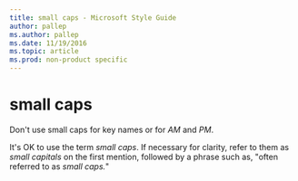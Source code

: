 ```yaml
---
title: small caps - Microsoft Style Guide
author: pallep
ms.author: pallep
ms.date: 11/19/2016
ms.topic: article
ms.prod: non-product specific
---
```


# small caps

Don't use small caps for key names or for *AM* and *PM*. 

It's OK to use the term *small caps*. If necessary for clarity, refer to them as *small capitals* on the first mention, followed by a phrase such as, "often referred to as *small caps.*"
